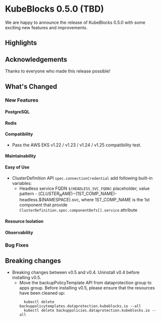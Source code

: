 # KubeBlocks 0.5.0 (TBD)

We are happy to announce the release of KubeBlocks 0.5.0 with some exciting new features and improvements.

## Highlights

## Acknowledgements

Thanks to everyone who made this release possible!


## What's Changed

### New Features

#### PostgreSQL

#### Redis

#### Compatibility
- Pass the AWS EKS v1.22 / v1.23 / v1.24 / v1.25 compatibility test. 

#### Maintainability


#### Easy of Use

* ClusterDefinition API `spec.connectionCredential` add following built-in variables:
  * Headless service FQDN `$(HEADLESS_SVC_FQDN)` placeholder, value pattern - $(CLUSTER_NAME)-$(1ST_COMP_NAME)-headless.$(NAMESPACE).svc, where 1ST_COMP_NAME is the 1st component that provide `ClusterDefinition.spec.componentDefs[].service` attribute

#### Resource Isolation


#### Observability


### Bug Fixes


## Breaking changes

- Breaking changes between v0.5 and v0.4. Uninstall v0.4 before installing v0.5.
  - Move the backupPolicyTemplate API from dataprotection group to apps group.
    Before installing v0.5, please ensure that the resources have been cleaned up:
     ```
       kubectl delete backuppolicytemplates.dataprotection.kubeblocks.io --all
       kubectl delete backuppolicies.dataprotection.kubeblocks.io --all
     ```